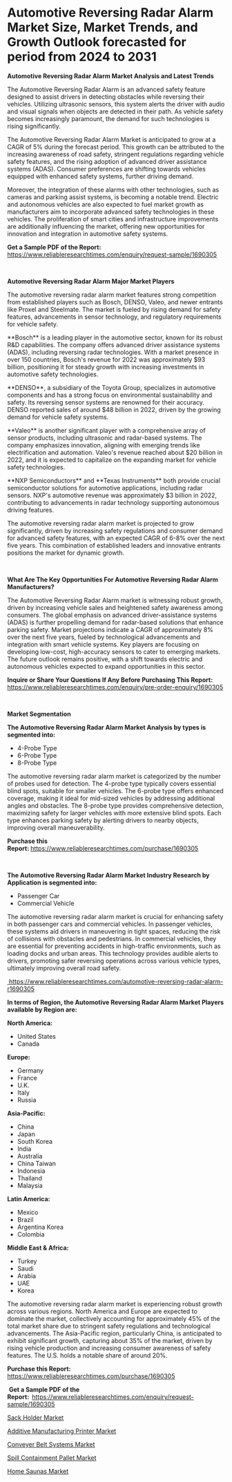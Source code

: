 <p><h1>Automotive Reversing Radar Alarm Market Size, Market Trends, and Growth Outlook forecasted for period from 2024 to 2031</h1></p><p><strong>Automotive Reversing Radar Alarm Market Analysis and Latest Trends</strong></p>
<p><p>The Automotive Reversing Radar Alarm is an advanced safety feature designed to assist drivers in detecting obstacles while reversing their vehicles. Utilizing ultrasonic sensors, this system alerts the driver with audio and visual signals when objects are detected in their path. As vehicle safety becomes increasingly paramount, the demand for such technologies is rising significantly.</p><p>The Automotive Reversing Radar Alarm Market is anticipated to grow at a CAGR of 5% during the forecast period. This growth can be attributed to the increasing awareness of road safety, stringent regulations regarding vehicle safety features, and the rising adoption of advanced driver assistance systems (ADAS). Consumer preferences are shifting towards vehicles equipped with enhanced safety systems, further driving demand.</p><p>Moreover, the integration of these alarms with other technologies, such as cameras and parking assist systems, is becoming a notable trend. Electric and autonomous vehicles are also expected to fuel market growth as manufacturers aim to incorporate advanced safety technologies in these vehicles. The proliferation of smart cities and infrastructure improvements are additionally influencing the market, offering new opportunities for innovation and integration in automotive safety systems.</p></p>
<p><strong>Get a Sample PDF of the Report:&nbsp;</strong> <a href="https://www.reliableresearchtimes.com/enquiry/request-sample/1690305?utm_campaign=1582&utm_medium=2&utm_source=Github&utm_content=ia&utm_term=17102024&utm_id=automotive-reversing-radar-alarm">https://www.reliableresearchtimes.com/enquiry/request-sample/1690305</a></p>
<p>&nbsp;</p>
<p><strong>Automotive Reversing Radar Alarm Major Market Players</strong></p>
<p><p>The automotive reversing radar alarm market features strong competition from established players such as Bosch, DENSO, Valeo, and newer entrants like Proxel and Steelmate. The market is fueled by rising demand for safety features, advancements in sensor technology, and regulatory requirements for vehicle safety.</p><p>**Bosch** is a leading player in the automotive sector, known for its robust R&D capabilities. The company offers advanced driver assistance systems (ADAS), including reversing radar technologies. With a market presence in over 150 countries, Bosch's revenue for 2022 was approximately $93 billion, positioning it for steady growth with increasing investments in automotive safety technologies.</p><p>**DENSO**, a subsidiary of the Toyota Group, specializes in automotive components and has a strong focus on environmental sustainability and safety. Its reversing sensor systems are renowned for their accuracy. DENSO reported sales of around $48 billion in 2022, driven by the growing demand for vehicle safety systems.</p><p>**Valeo** is another significant player with a comprehensive array of sensor products, including ultrasonic and radar-based systems. The company emphasizes innovation, aligning with emerging trends like electrification and automation. Valeo's revenue reached about $20 billion in 2022, and it is expected to capitalize on the expanding market for vehicle safety technologies.</p><p>**NXP Semiconductors** and **Texas Instruments** both provide crucial semiconductor solutions for automotive applications, including radar sensors. NXP's automotive revenue was approximately $3 billion in 2022, contributing to advancements in radar technology supporting autonomous driving features.</p><p>The automotive reversing radar alarm market is projected to grow significantly, driven by increasing safety regulations and consumer demand for advanced safety features, with an expected CAGR of 6-8% over the next five years. This combination of established leaders and innovative entrants positions the market for dynamic growth.</p></p>
<p>&nbsp;</p>
<p><strong>What Are The Key Opportunities For Automotive Reversing Radar Alarm Manufacturers?</strong></p>
<p><p>The Automotive Reversing Radar Alarm market is witnessing robust growth, driven by increasing vehicle sales and heightened safety awareness among consumers. The global emphasis on advanced driver-assistance systems (ADAS) is further propelling demand for radar-based solutions that enhance parking safety. Market projections indicate a CAGR of approximately 8% over the next five years, fueled by technological advancements and integration with smart vehicle systems. Key players are focusing on developing low-cost, high-accuracy sensors to cater to emerging markets. The future outlook remains positive, with a shift towards electric and autonomous vehicles expected to expand opportunities in this sector.</p></p>
<p><strong>Inquire or Share Your Questions If Any Before Purchasing This Report:</strong> <a href="https://www.reliableresearchtimes.com/enquiry/pre-order-enquiry/1690305?utm_campaign=1582&utm_medium=2&utm_source=Github&utm_content=ia&utm_term=17102024&utm_id=automotive-reversing-radar-alarm">https://www.reliableresearchtimes.com/enquiry/pre-order-enquiry/1690305</a></p>
<p>&nbsp;</p>
<p><strong>Market Segmentation</strong></p>
<p><strong>The Automotive Reversing Radar Alarm Market Analysis by types is segmented into:</strong></p>
<p><ul><li>4-Probe Type</li><li>6-Probe Type</li><li>8-Probe Type</li></ul></p>
<p><p>The automotive reversing radar alarm market is categorized by the number of probes used for detection. The 4-probe type typically covers essential blind spots, suitable for smaller vehicles. The 6-probe type offers enhanced coverage, making it ideal for mid-sized vehicles by addressing additional angles and obstacles. The 8-probe type provides comprehensive detection, maximizing safety for larger vehicles with more extensive blind spots. Each type enhances parking safety by alerting drivers to nearby objects, improving overall maneuverability.</p></p>
<p><strong>Purchase this Report:&nbsp;</strong><a href="https://www.reliableresearchtimes.com/purchase/1690305?utm_campaign=1582&utm_medium=2&utm_source=Github&utm_content=ia&utm_term=17102024&utm_id=automotive-reversing-radar-alarm">https://www.reliableresearchtimes.com/purchase/1690305</a></p>
<p>&nbsp;</p>
<p><strong>The Automotive Reversing Radar Alarm Market Industry Research by Application is segmented into:</strong></p>
<p><ul><li>Passenger Car</li><li>Commercial Vehicle</li></ul></p>
<p><p>The automotive reversing radar alarm market is crucial for enhancing safety in both passenger cars and commercial vehicles. In passenger vehicles, these systems aid drivers in maneuvering in tight spaces, reducing the risk of collisions with obstacles and pedestrians. In commercial vehicles, they are essential for preventing accidents in high-traffic environments, such as loading docks and urban areas. This technology provides audible alerts to drivers, promoting safer reversing operations across various vehicle types, ultimately improving overall road safety.</p></p>
<p><a href="https://www.reliableresearchtimes.com/automotive-reversing-radar-alarm-r1690305?utm_campaign=1582&utm_medium=2&utm_source=Github&utm_content=ia&utm_term=17102024&utm_id=automotive-reversing-radar-alarm">&nbsp;https://www.reliableresearchtimes.com/automotive-reversing-radar-alarm-r1690305</a></p>
<p><strong>In terms of Region, the Automotive Reversing Radar Alarm Market Players available by Region are:</strong></p>
<p>
    <p> <strong> North America: </strong>
        <ul>
            <li>United States</li>
            <li>Canada</li>
        </ul>
        </p> 
    <p> <strong> Europe: </strong>
        <ul>
            <li>Germany</li>
            <li>France</li>
            <li>U.K.</li>
            <li>Italy</li>
            <li>Russia</li>
        </ul>
        </p> 
    <p> <strong> Asia-Pacific: </strong>
        <ul>
            <li>China</li>
            <li>Japan</li>
            <li>South Korea</li>
            <li>India</li>
            <li>Australia</li>
            <li>China Taiwan</li>
            <li>Indonesia</li>
            <li>Thailand</li>
            <li>Malaysia</li>
        </ul>
        </p> 
    <p> <strong> Latin America: </strong>
        <ul>
            <li>Mexico</li>
            <li>Brazil</li>
            <li>Argentina Korea</li>
            <li>Colombia</li>
        </ul>
        </p> 
    <p> <strong> Middle East & Africa: </strong>
        <ul>
            <li>Turkey</li>
            <li>Saudi</li>
            <li>Arabia</li>
            <li>UAE</li>
            <li>Korea</li>
        </ul>
    </p>
    </p>
<p><p>The automotive reversing radar alarm market is experiencing robust growth across various regions. North America and Europe are expected to dominate the market, collectively accounting for approximately 45% of the total market share due to stringent safety regulations and technological advancements. The Asia-Pacific region, particularly China, is anticipated to exhibit significant growth, capturing about 35% of the market, driven by rising vehicle production and increasing consumer awareness of safety features. The U.S. holds a notable share of around 20%.</p></p>
<p><strong>Purchase this Report: </strong><a href="https://www.reliableresearchtimes.com/purchase/1690305?utm_campaign=1582&utm_medium=2&utm_source=Github&utm_content=ia&utm_term=17102024&utm_id=automotive-reversing-radar-alarm">https://www.reliableresearchtimes.com/purchase/1690305</a></p>
<p>&nbsp;<strong>Get a Sample PDF of the Report:&nbsp;&nbsp;</strong><a href="https://www.reliableresearchtimes.com/enquiry/request-sample/1690305?utm_campaign=1582&utm_medium=2&utm_source=Github&utm_content=ia&utm_term=17102024&utm_id=automotive-reversing-radar-alarm">https://www.reliableresearchtimes.com/enquiry/request-sample/1690305</a></p>
<p><strong></strong></p>
<p><p><a href="https://www.linkedin.com/pulse/sack-holder-market-analysis-product-segmentation-regional-uxbae?utm_campaign=1582&utm_medium=2&utm_source=Github&utm_content=ia&utm_term=17102024&utm_id=automotive-reversing-radar-alarm">Sack Holder Market</a></p><p><a href="https://issuu.com/reportprime-2/docs/additive-manufacturing-printer-mark_36b36bb7809d58?utm_campaign=1582&utm_medium=2&utm_source=Github&utm_content=ia&utm_term=17102024&utm_id=automotive-reversing-radar-alarm">Additive Manufacturing Printer Market</a></p><p><a href="https://issuu.com/reportprime-2/docs/conveyer-belt-systems-market-size-2_c957e0997eb5f2?utm_campaign=1582&utm_medium=2&utm_source=Github&utm_content=ia&utm_term=17102024&utm_id=automotive-reversing-radar-alarm">Conveyer Belt Systems Market</a></p><p><a href="https://www.linkedin.com/pulse/spill-containment-pallet-market-global-regional-analysis-cloqe?utm_campaign=1582&utm_medium=2&utm_source=Github&utm_content=ia&utm_term=17102024&utm_id=automotive-reversing-radar-alarm">Spill Containment Pallet Market</a></p><p><a href="https://www.linkedin.com/pulse/global-perspectives-home-saunas-market-trends-challenges-bhnme?utm_campaign=1582&utm_medium=2&utm_source=Github&utm_content=ia&utm_term=17102024&utm_id=automotive-reversing-radar-alarm">Home Saunas Market</a></p></p>